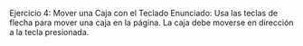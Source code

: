 Ejercicio 4: Mover una Caja con el Teclado
Enunciado: Usa las teclas de flecha para mover una caja en la página. La caja debe moverse en dirección a la tecla presionada.